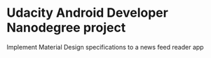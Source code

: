 # Udacity Android Developer Nanodegree project

Implement Material Design specifications to a news feed reader app
